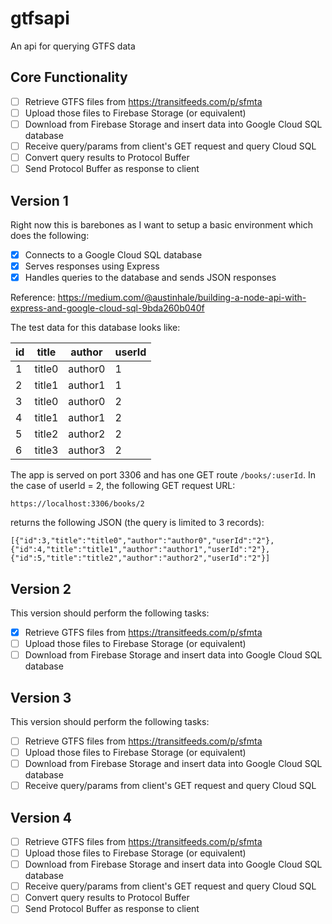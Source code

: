 # gtfsapi
An api for querying GTFS data

## Core Functionality
  - [ ] Retrieve GTFS files from https://transitfeeds.com/p/sfmta
  - [ ] Upload those files to Firebase Storage (or equivalent)
  - [ ] Download from Firebase Storage and insert data into Google Cloud SQL database
  - [ ] Receive query/params from client's GET request and query Cloud SQL
  - [ ] Convert query results to Protocol Buffer
  - [ ] Send Protocol Buffer as response to client

## Version 1
Right now this is barebones as I want to setup a basic environment which does the following:
  - [x] Connects to a Google Cloud SQL database 
  - [x] Serves responses using Express
  - [x] Handles queries to the database and sends JSON responses

Reference: https://medium.com/@austinhale/building-a-node-api-with-express-and-google-cloud-sql-9bda260b040f

The test data for this database looks like:

| id | title | author | userId |
| -- | ----- | ------ | ------ |
| 1  |  title0 |author0 | 1 |
| 2  |  title1 |author1 | 1 |
| 3  |  title0 |author0 | 2 |
| 4  |  title1 |author1 | 2 |
| 5  |  title2 |author2 | 2 |
| 6  |  title3 |author3 | 2 |


The app is served on port 3306 and has one GET route `/books/:userId`. In the case of userId = 2, the following GET request URL: 

```https://localhost:3306/books/2```

returns the following JSON (the query is limited to 3 records):

```[{"id":3,"title":"title0","author":"author0","userId":"2"},{"id":4,"title":"title1","author":"author1","userId":"2"},{"id":5,"title":"title2","author":"author2","userId":"2"}]```

## Version 2

This version should perform the following tasks:
  - [X] Retrieve GTFS files from https://transitfeeds.com/p/sfmta
  - [ ] Upload those files to Firebase Storage (or equivalent)
  - [ ] Download from Firebase Storage and insert data into Google Cloud SQL database
  
## Version 3

This version should perform the following tasks:
  - [ ] Retrieve GTFS files from https://transitfeeds.com/p/sfmta
  - [ ] Upload those files to Firebase Storage (or equivalent)
  - [ ] Download from Firebase Storage and insert data into Google Cloud SQL database
  - [ ] Receive query/params from client's GET request and query Cloud SQL
  
## Version 4
  - [ ] Retrieve GTFS files from https://transitfeeds.com/p/sfmta
  - [ ] Upload those files to Firebase Storage (or equivalent)
  - [ ] Download from Firebase Storage and insert data into Google Cloud SQL database
  - [ ] Receive query/params from client's GET request and query Cloud SQL
  - [ ] Convert query results to Protocol Buffer
  - [ ] Send Protocol Buffer as response to client
